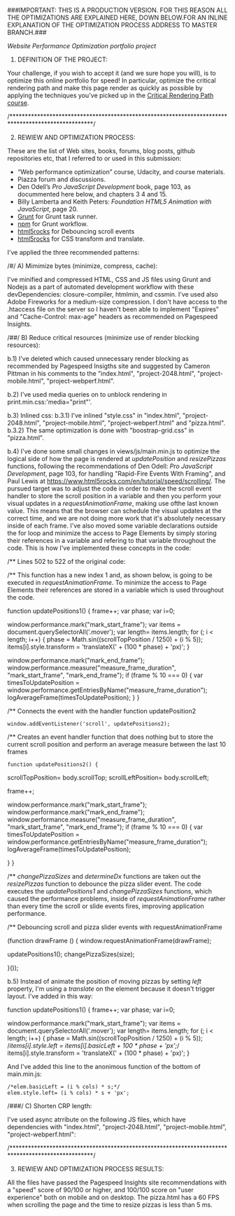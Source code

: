
###IMPORTANT: THIS IS A PRODUCTION VERSION. FOR THIS REASON ALL THE OPTIMIZATIONS ARE EXPLAINED HERE, DOWN BELOW.FOR AN INLINE EXPLANATION OF THE OPTIMIZATION PROCESS ADDRESS TO MASTER BRANCH.###

  *Website Performance Optimization portfolio project*

1) DEFINITION OF THE PROJECT:

Your challenge, if you wish to accept it (and we sure hope you will), is to optimize this online portfolio for speed! In particular, optimize the critical rendering path and make this page render as quickly as possible by applying the techniques you've picked up in the [Critical Rendering Path course](https://www.udacity.com/course/ud884).

/***************************************************************************************************/

2) REWIEW AND OPTIMIZATION PROCESS:

These are the list of Web sites, books, forums, blog posts, github repositories etc, that I referred to or used in this submission:

- “Web performance optimization” course, Udacity, and course materials.
- Piazza forum and discussions.
- Den Odell’s _Pro JavaScript Development_ book, page 103, as docummented here below, and chapters 3
  4 and 15.
-  Billy Lamberta and Keith Peters: _Foundation HTML5 Animation with JavaScript_, page 20. 
- [Grunt](https://www.gruntjs.com/) for Grunt task runner.
- [npm](https://www.npmjs.com/) for Grunt workflow.
- [html5rocks](https://www.html5rocks.com/en/tutorial/speed/scrolling/) for Debouncing scroll events
- [html5rocks](https://www.html5rocks.com/en/tutorial/speed/scrolling/high-performance-animations/)
  for CSS transform and translate.

 I've applied the three recommended patterns:

 /#/
   A) Mimimize bytes (minimize, compress, cache):

 I've minified and compressed HTML, CSS and JS files using Grunt and Nodejs as a part of automated development workflow with these devDependencies: closure-compiler, htmlmin, and cssmin. I've used
 also Adobe Fireworks for a medium-size compression.
 I don't have access to the .htaccess file on the server so I haven't been able to implement "Expires" and "Cache-Control: max-age" headers as recommended on Pagespeed Insights.


 /##/
   B) Reduce critical resources (minimize use of render blocking resources):

 b.1) I've deleted <link href="//fonts.googleapis.com/css?family=Open+Sans:400,700" rel="stylesheet">
  which caused unnecessary render blocking as recommended by Pagespeed Insigths site and suggested
  by Cameron Pittman in his comments to the "index.html", "project-2048.html", "project-mobile.html", "project-webperf.html".

 b.2) I've used media queries on <link> to unblock rendering in print.min.css:'media="print"'.

 b.3) Inlined css: 
   b.3.1) I've inlined "style.css" in "index.html", "project-2048.html", "project-mobile.html", "project-webperf.html" and "pizza.html".
   b.3.2) The same optimization is done with "boostrap-grid.css" in "pizza.html".

 b.4) I've done some small changes in views/js/main.min.js to optimize the logical side of how the page is rendered at _updatePosition_ and _resizePizzas_ functions, following the recommendations of Den Odell: _Pro JavaScript Development_, page 103, for handling "Rapid-Fire Events With Framing", and Paul Lewis at https://www.html5rocks.com/en/tutorial/speed/scrolling/. The pursued target was to adjust the code in order to make the scroll event handler to store the scroll position in a variable and then you perform your visual updates in a _requestAnimationFrame_, making use ofthe last known value. This means that the browser can schedule the visual updates at the correct time, and we are not doing more work that it's absolutely necessary inside of each frame. I've also moved some variable declarations outside the for loop and minimize the access to Page Elements by simply storing their references in a variable and refering to that variable throughout the code. 
 This is how I've implemented these concepts in the code:

  /** Lines 502 to 522 of the original code:
   

 /** This function has a new index 1 and, as shown below, is going to be executed in
     _requestAnimationFrame_. To minimize the access to Page Elements
     their references are stored in a variable which is used throughout the code.
  

  function updatePositions1() {
  frame++;
  var phase;
  var i=0;
  
  window.performance.mark("mark_start_frame");
  var items = document.querySelectorAll('.mover');
  var length= items.length;
  for (; i < length; i++) {
  phase = Math.sin((scrollTopPosition / 1250) + (i % 5));
  items[i].style.transform = 'translateX(' + (100 * phase) + 'px)'; 
  }

  window.performance.mark("mark_end_frame");
  window.performance.measure("measure_frame_duration", "mark_start_frame", "mark_end_frame");
  if (frame % 10 === 0) {
    var timesToUpdatePosition = window.performance.getEntriesByName("measure_frame_duration");
    logAverageFrame(timesToUpdatePosition);
   }
 }

/** Connects the event with the handler function updatePosition2
 
    window.addEventListener('scroll', updatePositions2);

/** Creates an event handler function that does nothing but to store the current scroll position and
    perform an average measure between the last 10 frames


    function updatePositions2() {

 scrollTopPosition= body.scrollTop;
 scrollLeftPosition= body.scrollLeft;
   
  frame++;

  window.performance.mark("mark_start_frame");
  window.performance.mark("mark_end_frame");
  window.performance.measure("measure_frame_duration", "mark_start_frame", "mark_end_frame");
  if (frame % 10 === 0) {
   var timesToUpdatePosition = window.performance.getEntriesByName("measure_frame_duration");
    logAverageFrame(timesToUpdatePosition);


   }
 }

/** _changePizzaSizes_ and _determineDx_ functions are taken out the _resizePizzas_ function
    to debounce the pizza slider event. The code executes the _updatePositions1_ and _changePizzaSizes_ functions, which caused the performance problems, inside of _requestAnimationFrame_ rather than every time the scroll or slide events fires, improving application performance.
  

/** Debouncing scroll and pizza slider events with requestAnimationFrame  
 
(function drawFrame () { 
window.requestAnimationFrame(drawFrame);

updatePositions1();
changePizzaSizes(size);

 }());

 
 b.5) Instead of animate the position of moving pizzas by setting _left_ property, I'm using a _translate_ on the element because it doesn't trigger layout. I've added in this way:

 function updatePositions1() {
  frame++;
  var phase;
  var i=0;
  
  window.performance.mark("mark_start_frame");
  var items = document.querySelectorAll('.mover');
  var length= items.length;
  for (; i < length; i++) {
  phase = Math.sin((scrollTopPosition / 1250) + (i % 5));
  /*items[i].style.left = items[i].basicLeft + 100 * phase + 'px';*/
  items[i].style.transform = 'translateX(' + (100 * phase) + 'px)'; 
  }

 And I've added this line to the anonimous function of the bottom of main.min.js:

    /*elem.basicLeft = (i % cols) * s;*/
    elem.style.left= (i % cols) * s + 'px';

/###/
  C) Shorten CRP length:

  I've used async atrribute on the following JS files, which have dependencies with "index.html", "project-2048.html", "project-mobile.html", "project-webperf.html":

 <script async src="//www.google-analytics.com/analytics.js"></script>
 <script async src="js/perfmatters.js"></script>

/***************************************************************************************************/

 3) REWIEW AND OPTIMIZATION PROCESS RESULTS:

 All the files have passed the Pagespeed Insights site recommendations with a "speed" score of 90/100 or higher, and 100/100 score on "user experience" both on mobile and on desktop. The pizza.html has a 60 FPS when scrolling the page and the time to resize pizzas is less than 5 ms.







